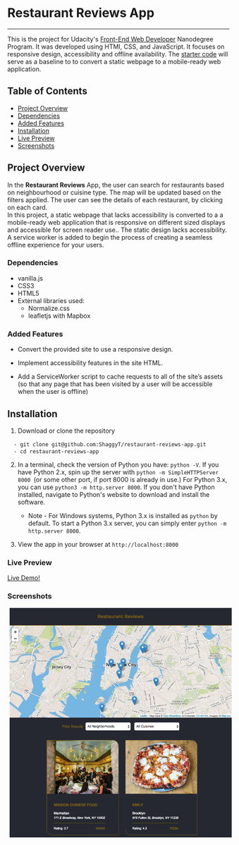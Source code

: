 # Restaurant Reviews App
---

This is the project for Udacity's [ Front-End Web Developer](https://www.udacity.com/course/front-end-web-developer-nanodegree--nd001) Nanodegree Program. It was developed using HTMl, CSS, and JavaScript. It focuses on responsive design, accessibility and offline availability.
The [starter code](https://github.com/udacity/mws-restaurant-stage-1) will serve as a baseline to  to convert a static webpage to a mobile-ready web application.


## Table of Contents

- [Project Overview](#project_overview)
- [Dependencies](#dependencies)
- [Added Features](#added_features)
- [Installation](#installation)
- [Live Preview](#live_preview)
- [Screenshots](#screenshots)

## Project Overview


In the  **Restaurant Reviews** App, the user can search for restaurants based on neighbourhood or cuisine type. The map will be updated based on the filters applied. The user can see the details of each restaurant, by clicking on each card.   
In this project, a static webpage that lacks accessibility is converted to a a mobile-ready web application that is responsive on different sized displays and accessible for screen reader use.. The static design lacks accessibility. A service worker is added to begin the process of creating a seamless offline experience for your users.


###  Dependencies

- vanilla.js
- CSS3
- HTML5  
- External libraries used:
  - Normalize.css
  - leafletjs with Mapbox


###  Added Features

- Convert the provided site to use a responsive design.

- Implement accessibility features in the site HTML.

- Add a ServiceWorker script to cache requests to all of the site’s assets (so that any page that has been visited by a user will be accessible when the user is offline)

## Installation

  1. Download or clone the repository
  ```
    - git clone git@github.com:ShaggyT/restaurant-reviews-app.git
    - cd restaurant-reviews-app
  ```
  2. In a terminal, check the version of Python you have: ```python -V```. If you have Python 2.x, spin up the server with ```python -m SimpleHTTPServer 8000 ```(or some other port, if port 8000 is already in use.) For Python 3.x, you can use ```python3 -m http.server 8000```. If you don't have Python installed, navigate to Python's website to download and install the software.

      * Note -  For Windows systems, Python 3.x is installed as `python` by default. To start a Python 3.x server, you can simply enter `python -m http.server 8000`.


  3. View the app in your browser at ``` http://localhost:8000 ```


###  Live Preview
[Live Demo!](https://udacity-restaurant-reviews-app.netlify.com)

###  Screenshots

<img src="img/screenshot.png" width=594 margin=5 style="margin: 0px 5px">
